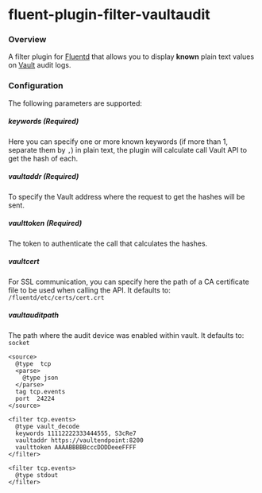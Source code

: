 # fluent-plugin-filter-vaultaudit

### Overview
A filter plugin for [Fluentd](http://www.fluentd.org/) that allows you to display **known** plain text values on [Vault](https://www.vaultproject.io/) audit logs.

### Configuration
The following parameters are supported:

##### keywords (Required)

Here you can specify one or more known keywords (if more than 1, separate them by `,`) in plain text, the plugin will calculate call Vault API to get the hash of each.

##### vaultaddr (Required)
To specify the Vault address where the request to get the hashes will be sent. 


##### vaulttoken (Required)
The token to authenticate the call that calculates the hashes. 

##### vaultcert
For SSL communication, you can specify here the path of a CA certificate file to be used when calling the API. It defaults to: `/fluentd/etc/certs/cert.crt`

##### vaultauditpath
The path where the audit device was enabled within vault. It defaults to: `socket`

```
<source>
  @type  tcp
  <parse>
    @type json
  </parse>
  tag tcp.events
  port  24224
</source>

<filter tcp.events>
  @type vault_decode
  keywords 11112222333444555, S3cRe7
  vaultaddr https://vaultendpoint:8200
  vaulttoken AAAABBBBBcccDDDDeeeFFFF
</filter>

<filter tcp.events>
  @type stdout
</filter>
```
